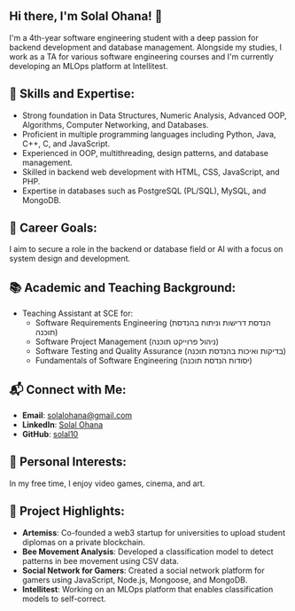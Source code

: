 ## Hi there, I'm Solal Ohana! 👋
I'm a 4th-year software engineering student with a deep passion for backend development and database management. Alongside my studies, I work as a TA for various software engineering courses and I'm currently developing an MLOps platform at Intellitest.

## 🌟 Skills and Expertise:
- Strong foundation in Data Structures, Numeric Analysis, Advanced OOP, Algorithms, Computer Networking, and Databases.
- Proficient in multiple programming languages including Python, Java, C++, C, and JavaScript.
- Experienced in OOP, multithreading, design patterns, and database management.
- Skilled in backend web development with HTML, CSS, JavaScript, and PHP.
- Expertise in databases such as PostgreSQL (PL/SQL), MySQL, and MongoDB.

## 🎯 Career Goals:
I aim to secure a role in the backend or database field or AI with a focus on system design and development.

## 📚 Academic and Teaching Background:
- Teaching Assistant at SCE for:
  - Software Requirements Engineering (הנדסת דרישות וניתוח בהנדסת תוכנה)
  - Software Project Management (ניהול פרוייקט תוכנה)
  - Software Testing and Quality Assurance (בדיקות ואיכות בהנדסת תוכנה)
  - Fundamentals of Software Engineering (יסודות הנדסת תוכנה)

## 📬 Connect with Me:
- **Email**: solalohana@gmail.com
- **LinkedIn**: [Solal Ohana](https://il.linkedin.com/in/solal-ohana-770144240)
- **GitHub**: [solal10](https://github.com/solal10)

## 🎉 Personal Interests:
In my free time, I enjoy video games, cinema, and art.

## 🚀 Project Highlights:
- **Artemiss**: Co-founded a web3 startup for universities to upload student diplomas on a private blockchain.
- **Bee Movement Analysis**: Developed a classification model to detect patterns in bee movement using CSV data.
- **Social Network for Gamers**: Created a social network platform for gamers using JavaScript, Node.js, Mongoose, and MongoDB.
- **Intellitest**: Working on an MLOps platform that enables classification models to self-correct.
